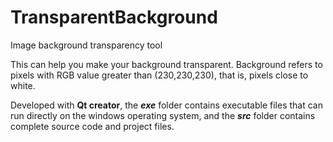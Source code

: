# TransparentBackground
Image background transparency tool

This can help you make your background transparent. Background refers to pixels with RGB value greater than (230,230,230), that is, pixels close to white.

Developed with **Qt creator**, the **_exe_** folder contains executable files that can run directly on the windows operating system, and the **_src_** folder contains complete source code and project files.
